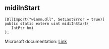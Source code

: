 ## midiInStart

```
[DllImport("winmm.dll", SetLastError = true)]
public static extern uint midiInStart(
   IntPtr hmi
);
```

Microsoft documentation: [Link](https://learn.microsoft.com/en-us/windows/win32/api/mmeapi/nf-mmeapi-midiinstart)
